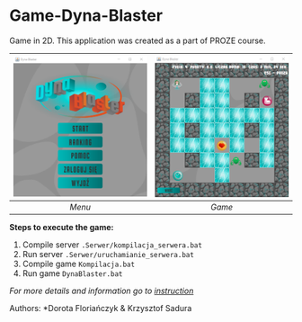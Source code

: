 # Game-Dyna-Blaster
Game in 2D. This application was created as a part of PROZE course. 

![Menu](./Resources/Menu.png)  |  ![Game](./Resources/Screen.png)
:-------------------------:|:-------------------------:
*Menu* | *Game*

**Steps to execute the game:**
1. Compile server ```.Serwer/kompilacja_serwera.bat```
2. Run server ```.Serwer/uruchamianie_serwera.bat```
3. Compile game ```Kompilacja.bat```
4. Run game ```DynaBlaster.bat``` 

*For more details and information go to [instruction](./instrukcja.pdf)*

Authors:
*Dorota Floriańczyk & Krzysztof Sadura
